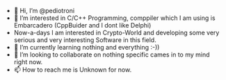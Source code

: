 - 👋 Hi, I’m @pediotroni
- 👀 I’m interested in C/C++ Programming, comppiler which I am using is Embarcadero (CppBuider and I dont like Delphi)
- Now-a-days I am interested in Crypto-World and developing some very serious and very interesting Software in this field.
- 🌱 I’m currently learning nothing and everything :-))
- 💞️ I’m looking to collaborate on nothing specific cames in to my mind right now.
- 📫 How to reach me is Unknown for now.

<!---
pediotroni/pediotroni is a ✨ special ✨ repository because its `README.md` (this file) appears on your GitHub profile.
You can click the Preview link to take a look at your changes.
--->
